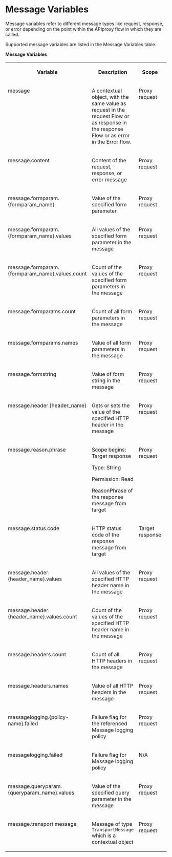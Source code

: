 <!-- loioaaf8bae37d28424cbbf789129e4b750a -->

# Message Variables

Message variables refer to different message types like request, response, or error depending on the point within the APIproxy flow in which they are called.

Supported message variables are listed in the Message Variables table.

**Message Variables**


<table>
<tr>
<th valign="top">

Variable

</th>
<th valign="top">

Description

</th>
<th valign="top">

Scope

</th>
<th valign="top">

Type

</th>
<th valign="top">

Permission

</th>
</tr>
<tr>
<td valign="top">

message

</td>
<td valign="top">

A contextual object, with the same value as request in the request Flow or as response in the response Flow or as error in the Error flow.

</td>
<td valign="top">

Proxy request

</td>
<td valign="top">

Message

</td>
<td valign="top">

Read/Write

</td>
</tr>
<tr>
<td valign="top">

message.content

</td>
<td valign="top">

Content of the request, response, or error message

</td>
<td valign="top">

Proxy request

</td>
<td valign="top">

String

</td>
<td valign="top">

Read/Write

</td>
</tr>
<tr>
<td valign="top">

message.formparam.\{formparam\_name\}

</td>
<td valign="top">

Value of the specified form parameter

</td>
<td valign="top">

Proxy request

</td>
<td valign="top">

String

</td>
<td valign="top">

Read/Write

</td>
</tr>
<tr>
<td valign="top">

message.formparam.\{formparam\_name\}.values

</td>
<td valign="top">

All values of the specified form parameter in the message

</td>
<td valign="top">

Proxy request

</td>
<td valign="top">

Collection

</td>
<td valign="top">

Read

</td>
</tr>
<tr>
<td valign="top">

message.formparam.\{formparam\_name\}.values.count

</td>
<td valign="top">

Count of the values of the specified form parameters in the message

</td>
<td valign="top">

Proxy request

</td>
<td valign="top">

Integer

</td>
<td valign="top">

Read

</td>
</tr>
<tr>
<td valign="top">

message.formparams.count

</td>
<td valign="top">

Count of all form parameters in the message

</td>
<td valign="top">

Proxy request

</td>
<td valign="top">

Integer

</td>
<td valign="top">

Read

</td>
</tr>
<tr>
<td valign="top">

message.formparams.names

</td>
<td valign="top">

Value of all form parameters in the message

</td>
<td valign="top">

Proxy request

</td>
<td valign="top">

Collection

</td>
<td valign="top">

Read

</td>
</tr>
<tr>
<td valign="top">

message.formstring

</td>
<td valign="top">

Value of form string in the message

</td>
<td valign="top">

Proxy request

</td>
<td valign="top">

String

</td>
<td valign="top">

Read

</td>
</tr>
<tr>
<td valign="top">

message.header.\{header\_name\}

</td>
<td valign="top">

Gets or sets the value of the specified HTTP header in the message

</td>
<td valign="top">

Proxy request

</td>
<td valign="top">

String

</td>
<td valign="top">

Read/Write

</td>
</tr>
<tr>
<td valign="top">

message.reason.phrase

</td>
<td valign="top">

Scope begins: Target response

Type: String

Permission: Read

ReasonPhrase of the response message from target

</td>
<td valign="top">

Proxy request

</td>
<td valign="top">

String

</td>
<td valign="top">

Read

</td>
</tr>
<tr>
<td valign="top">

message.status.code

</td>
<td valign="top">

HTTP status code of the response message from target

</td>
<td valign="top">

Target response

</td>
<td valign="top">

Integer

</td>
<td valign="top">

Read

</td>
</tr>
<tr>
<td valign="top">

message.header.\{header\_name\}.values

</td>
<td valign="top">

All values of the specified HTTP header name in the message

</td>
<td valign="top">

Proxy request

</td>
<td valign="top">

Collection

</td>
<td valign="top">

Read

</td>
</tr>
<tr>
<td valign="top">

message.header.\{header\_name\}.values.count

</td>
<td valign="top">

Count of the values of the specified HTTP header name in the message

</td>
<td valign="top">

Proxy request

</td>
<td valign="top">

Integer

</td>
<td valign="top">

Read

</td>
</tr>
<tr>
<td valign="top">

message.headers.count

</td>
<td valign="top">

Count of all HTTP headers in the message

</td>
<td valign="top">

Proxy request

</td>
<td valign="top">

Integer

</td>
<td valign="top">

Read

</td>
</tr>
<tr>
<td valign="top">

message.headers.names

</td>
<td valign="top">

Value of all HTTP headers in the message

</td>
<td valign="top">

Proxy request

</td>
<td valign="top">

Collection

</td>
<td valign="top">

Read

</td>
</tr>
<tr>
<td valign="top">

messagelogging.\{policy-name\}.failed

</td>
<td valign="top">

Failure flag for the referenced Message logging policy

</td>
<td valign="top">

Proxy request

</td>
<td valign="top">

Boolean

</td>
<td valign="top">

Read

</td>
</tr>
<tr>
<td valign="top">

messagelogging.failed

</td>
<td valign="top">

Failure flag for Message logging policy

</td>
<td valign="top">

N/A

</td>
<td valign="top">

N/A

</td>
<td valign="top">

N/A

</td>
</tr>
<tr>
<td valign="top">

message.queryparam.\{queryparam\_name\}.values

</td>
<td valign="top">

Value of the specified query parameter in the message

</td>
<td valign="top">

Proxy request

</td>
<td valign="top">

Integer

</td>
<td valign="top">

Read

</td>
</tr>
<tr>
<td valign="top">

message.transport.message

</td>
<td valign="top">

Message of type `TransportMessage` which is a contextual object

</td>
<td valign="top">

Proxy request

</td>
<td valign="top">

TransportMessage

</td>
<td valign="top">

Read

</td>
</tr>
</table>

